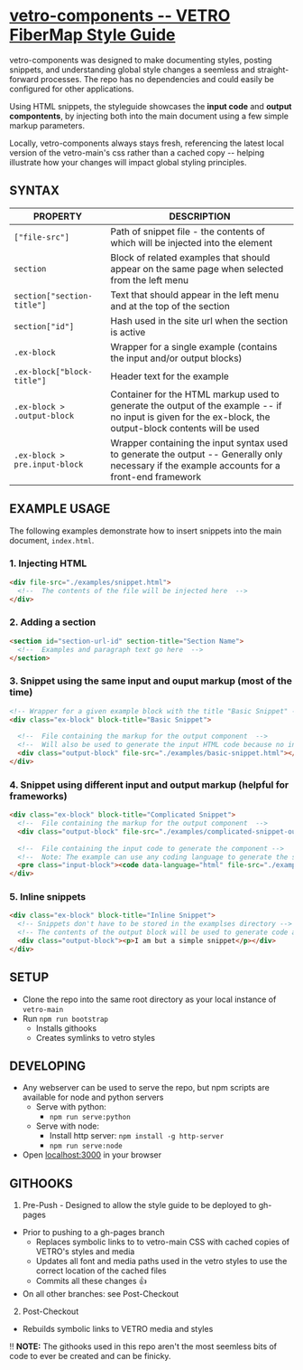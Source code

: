 # [vetro-components -- VETRO FiberMap Style Guide](https://eslivinski.github.io/vetro-components/)
vetro-components was designed to make documenting styles, posting snippets, and understanding global style changes a seemless and straight-forward processes.  The repo has no dependencies and could easily be configured for other applications.

Using HTML snippets, the styleguide showcases the **input code** and **output compontents**, by injecting both into the main document using a few simple markup parameters.  

Locally, vetro-components always stays fresh, referencing the latest local version of the vetro-main's css rather than a cached copy -- helping illustrate how your changes will impact global styling principles.

## SYNTAX
| **PROPERTY**      | **DESCRIPTION**                                                              |
|------------------------------ | ---------------------------------------------------------------------------- |
| `["file-src"]`                | Path of snippet file - the contents of which will be injected into the element |
| `section`                     | Block of related examples that should appear on the same page when selected from the left menu |
| `section["section-title"]`    | Text that should appear in the left menu and at the top of the section   |
| `section["id"]`               | Hash used in the site url when the section is active  |
| `.ex-block`                   | Wrapper for a single example (contains the input and/or output blocks) |
| `.ex-block["block-title"]`    | Header text for the example |
| `.ex-block > .output-block`   | Container for the HTML markup used to generate the output of the example -- if no input is given for the ex-block, the output-block contents will be used |
| `.ex-block > pre.input-block` | Wrapper containing the input syntax used to generate the output -- Generally only necessary if the example accounts for a front-end framework |


## EXAMPLE USAGE
The following examples demonstrate how to insert snippets into the main document, `index.html`.

### 1. Injecting HTML
```html
<div file-src="./examples/snippet.html"> 
  <!--  The contents of the file will be injected here  -->
</div>
```

### 2. Adding a section
```html
<section id="section-url-id" section-title="Section Name">
  <!--  Examples and paragraph text go here  -->
</section>
```

### 3. Snippet using the same input and ouput markup (most of the time)
```html
<!-- Wrapper for a given example block with the title "Basic Snippet" -->
<div class="ex-block" block-title="Basic Snippet">
  
  <!--  File containing the markup for the output component  -->
  <!--  Will also be used to generate the input HTML code because no input-block is listed -->
  <div class="output-block" file-src="./examples/basic-snippet.html"></div>
</div>
```


### 4. Snippet using different input and output markup (helpful for frameworks)
```html
<div class="ex-block" block-title="Complicated Snippet">
  <!--  File containing the markup for the output component  -->
  <div class="output-block" file-src="./examples/complicated-snippet-output.html"></div>
  
  <!--  File containing the input code to generate the component -->
  <!--  Note: The example can use any coding language to generate the synatax highlighting  -->
  <pre class="input-block"><code data-language="html" file-src="./examples/complicated-snippet-input.html"></code></pre>
</div>
```

### 5. Inline snippets
```html
<div class="ex-block" block-title="Inline Snippet">
  <!-- Snippets don't have to be stored in the examplses directory -->
  <!-- The contents of the output block will be used to generate code and HTML components for the example -->
  <div class="output-block"><p>I am but a simple snippet</p></div>
</div>
```

## SETUP
- Clone the repo into the same root directory as your local instance of `vetro-main`
- Run `npm run bootstrap`
  * Installs githooks
  * Creates symlinks to vetro styles


## DEVELOPING
- Any webserver can be used to serve the repo, but npm scripts are available for node and python servers
  * Serve with python:
    + `npm run serve:python`
  * Serve with node:
    + Install http server: `npm install -g http-server`
    + `npm run serve:node`
- Open [localhost:3000](http://localhost:3000/#buttons) in your browser


## GITHOOKS 
1. Pre-Push - Designed to allow the style guide to be deployed to gh-pages 
  - Prior to pushing to a gh-pages branch
    * Replaces symbolic links to to vetro-main CSS with cached copies of VETRO's styles and media
    * Updates all font and media paths used in the vetro styles to use the correct location of the cached files
    * Commits all these changes :+1:
  - On all other branches: see Post-Checkout
2. Post-Checkout
  - Rebuilds symbolic links to VETRO media and styles
  
:bangbang: **NOTE:** The githooks used in this repo aren't the most seemless bits of code to ever be created and can be finicky. 
